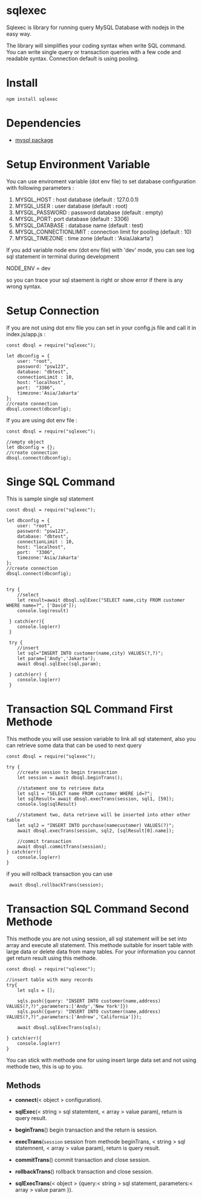 # sqlexec

Sqlexec is library for running query MySQL Database with nodejs in the easy way.

The library will simplifies your coding syntax when write SQL command. You can write single query or transaction queries with a few code and readable syntax. Connection default is using pooling.

# Install

`npm install sqlexec `

# Dependencies

- [mysql package](https://www.npmjs.com/package/mysql)

# Setup Environment Variable

You can use enviroment variable (dot env file) to set database configuration with following parameters :

1. MYSQL_HOST : host database (default : 127.0.0.1)
2. MYSQL_USER : user database (default : root)
3. MYSQL_PASSWORD : password database (default : empty)
4. MYSQL_PORT: port database (default : 3306)
5. MYSQL_DATABASE : database name (default : test)
6. MYSQL_CONNECTIONLIMIT : connection limit for pooling (default : 10)
7. MYSQL_TIMEZONE : time zone (default : 'Asia/Jakarta')

If you add variable node env (dot env file) with 'dev' mode, you can see log sql statement in terminal during development

NODE_ENV = dev

so you can trace your sql staement is right or show error if there is any wrong syntax.

# Setup Connection

If you are not using dot env file you can set in your config.js file and call it in index.js/app.js :

    const dbsql = require("sqlexec");

    let dbconfig = {
        user: "root",
        password: "psw123",
        database: "dbtest",
        connectionLimit : 10,
        host: "localhost",
        port:  "3306",
        timezone:'Asia/Jakarta'
    };
    //create connection
    dbsql.connect(dbconfig);

If you are using dot env file :

    const dbsql = require("sqlexec");

    //empty object
    let dbconfig = {};
    //create connection
    dbsql.connect(dbconfig);

# Singe SQL Command

This is sample single sql statement

    const dbsql = require("sqlexec");

    let dbconfig = {
        user: "root",
        password: "psw123",
        database: "dbtest",
        connectionLimit : 10,
        host: "localhost",
        port:  "3306",
        timezone:'Asia/Jakarta'
    };
    //create connection
    dbsql.connect(dbconfig);


    try {
        //select
        let result=await dbsql.sqlExec("SELECT name,city FROM customer WHERE name=?", ['David']);
        console.log(result)

     } catch(err){
        console.log(err)
     }

     try {
        //insert
        let sql="INSERT INTO customer(name,city) VALUES(?,?)";
        let param=['Andy','Jakarta'];
        await dbsql.sqlExec(sql,param);

     } catch(err) {
        console.log(err)
     }

# Transaction SQL Command First Methode

This methode you will use session variable to link all sql statement, also you can retrieve some data that can be used to next query

    const dbsql = require("sqlexec");

    try {
        //create session to begin transaction
        let session = await dbsql.beginTrans();

        //statement one to retrieve data
        let sql1 = "SELECT name FROM customer WHERE id=?";
        let sqlResult= await dbsql.execTrans(session, sql1, [59]);
        console.log(sqlResult)

        //statement two, data retrieve will be inserted into other other table
        let sql2 = "INSERT INTO purchase(namecustomer) VALUES(?)";
        await dbsql.execTrans(session, sql2, [sqlResult[0].name]);

        //commit transaction
        await dbsql.commitTrans(session);
    } catch(err){
        console.log(err)
    }

if you will rollback transaction you can use

     await dbsql.rollbackTrans(session);

# Transaction SQL Command Second Methode

This methode you are not using session, all sql statement will be set into array and execute all statement. This methode suitable for insert table with large data or delete data from many tables. For your information you cannot get return result using this methode.

    const dbsql = require("sqlexec");

    //insert table with many records
    try{
        let sqls = [];

        sqls.push({query: "INSERT INTO customer(name,address) VALUES(?,?)",parameters:['Andy','New York']})
        sqls.push({query: "INSERT INTO customer(name,address) VALUES(?,?)",parameters:['Andrew','California']});

        await dbsql.sqlExecTrans(sqls);

    } catch(err){
        console.log(err)
    }

You can stick with methode one for using insert large data set and not using methode two, this is up to you.

## Methods

- **connect**(< object > configuration).

- **sqlExec**(< string > sql statemtent, < array > value param), return is query result.

- **beginTrans**() begin transaction and the return is session.

- **execTrans**(`session` session from methode beginTrans, < string > sql statemnent, < array > value param), return is query result.

- **commitTrans**() commit transaction and close session.

- **rollbackTrans**() rollback transaction and close session.

- **sqlExecTrans**(< object > {query:< string > sql statement, parameters:< array > value param }).

